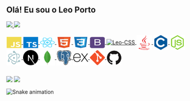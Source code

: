 ## Olá! Eu sou o Leo Porto
 <div>
  <a href="https://github.com/leoportogtr86">
  <img height="180em" src="https://github-readme-stats.vercel.app/api?username=leoportogtr86&show_icons=true&theme=dracula&include_all_commits=true&count_private=true"/>
  <img height="180em" src="https://github-readme-stats.vercel.app/api/top-langs/?username=leoportogtr86&layout=compact&langs_count=7&theme=dracula"/>
</div>
 
 
<div style="display: inline_block"><br>
  <img align="center" alt="Leo-Js" height="30" width="40" src="https://raw.githubusercontent.com/devicons/devicon/master/icons/javascript/javascript-plain.svg">
  <img align="center" alt="Leo-Ts" height="30" width="40" src="https://raw.githubusercontent.com/devicons/devicon/master/icons/typescript/typescript-plain.svg">
  <img align="center" alt="Leo-React" height="30" width="40" src="https://raw.githubusercontent.com/devicons/devicon/master/icons/react/react-original.svg">
  <img align="center" alt="Leo-HTML" height="30" width="40" src="https://raw.githubusercontent.com/devicons/devicon/master/icons/html5/html5-original.svg">
  <img align="center" alt="Leo-CSS" height="30" width="40" src="https://raw.githubusercontent.com/devicons/devicon/master/icons/css3/css3-original.svg">
  <img align="center" alt="Leo-CSS" height="30" width="40" src="https://raw.githubusercontent.com/devicons/devicon/master/icons/bootstrap/bootstrap-plain.svg"> 
  <img align="center" alt="Leo-CSS" height="40" width="40" src="https://icons-for-free.com/iconfiles/png/512/cypress-1324440144114984250.png">
  <img align="center" alt="Leo-CSS" height="40" width="40" src="https://raw.githubusercontent.com/devicons/devicon/master/icons/java/java-plain.svg">
  <img align="center" alt="Leo-CSS" height="40" width="40" src="https://raw.githubusercontent.com/devicons/devicon/master/icons/c/c-plain.svg">
  <img align="center" alt="Leo-CSS" height="40" width="40" src="https://raw.githubusercontent.com/devicons/devicon/master/icons/nodejs/nodejs-plain.svg">
  <img align="center" alt="Leo-CSS" height="40" width="40" src="https://raw.githubusercontent.com/devicons/devicon/master/icons/electron/electron-original.svg">
  <img align="center" alt="Leo-CSS" height="40" width="40" src="https://github.com/devicons/devicon/raw/master/icons/nextjs/nextjs-original.svg">
  <img align="center" alt="Leo-CSS" height="40" width="40" src="https://github.com/devicons/devicon/raw/master/icons/mongodb/mongodb-original.svg">
  <img align="center" alt="Leo-CSS" height="40" width="40" src="https://github.com/devicons/devicon/raw/master/icons/postgresql/postgresql-original.svg">
  <img align="center" alt="Leo-CSS" height="40" width="40" src="https://github.com/devicons/devicon/raw/master/icons/express/express-original.svg">
  <img align="center" alt="Leo-CSS" height="40" width="40" src="https://github.com/devicons/devicon/raw/master/icons/git/git-original.svg">
  <img align="center" alt="Leo-CSS" height="40" width="40" src="https://github.com/devicons/devicon/raw/master/icons/github/github-original.svg"> 
  
</div>
  
  ##
 
<div> 
  
  <a href = "mailto:leonardoreisporto@gmail.com"><img src="https://img.shields.io/badge/-Gmail-%23333?style=for-the-badge&logo=gmail&logoColor=white" target="_blank"></a>
  <a href="https://www.linkedin.com/in/leoportogtr/" target="_blank"><img src="https://img.shields.io/badge/-LinkedIn-%230077B5?style=for-the-badge&logo=linkedin&logoColor=white" target="_blank"></a> 
 
  ![Snake animation](https://github.com/leoportogtr86/leoportogtr/blob/output/github-contribution-grid-snake.svg)
 
</div>
